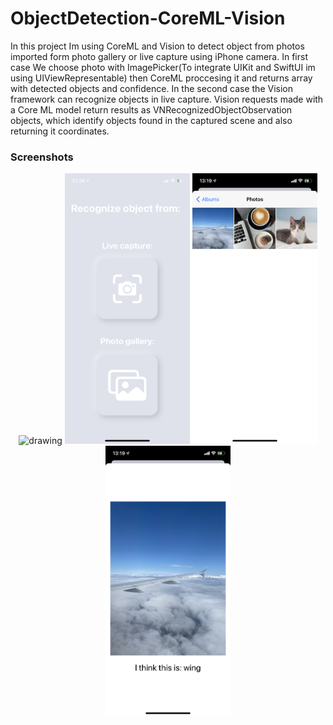 # ObjectDetection-CoreML-Vision
In this project Im using CoreML and Vision to detect object from photos imported form photo gallery or live capture using iPhone camera. In first case We choose photo with ImagePicker(To integrate UIKit and SwiftUI im using UIViewRepresentable) then CoreML proccesing it and returns array with detected objects and confidence. In the second case the Vision framework can recognize objects in live capture. Vision requests made with a Core ML model return results as VNRecognizedObjectObservation objects, which identify objects found in the captured scene and also returning it coordinates.

<h3>Screenshots</h3>
<p align="center">
  <img src="1.GIF" alt="drawing" width="200"/>
  <img src="1.png" alt="drawing" width="200"/>
  <img src="2.png" alt="drawing" width="200"/>
  <img src="3.png" alt="drawing" width="200"/>
 </p>
